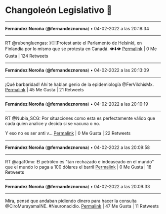 # Changoleón Legislativo 🙈
*****
**Fernández Noroña** (**@fernandeznorona**) • 04-02-2022 a las 20:18:34
*****
RT @rubengluengas: 🇫🇮Protest ante el Parlamento de Helsinki, en Finlandia por lo mismo que se protesta en Canadá. 👁⬇️👁
[Permalink](https://twitter.com/fernandeznorona/status/1489815688457990145) | 0 Me Gusta | 124 Retweets
*****
**Fernández Noroña** (**@fernandeznorona**) • 04-02-2022 a las 20:13:09
*****
¡Qué barbaridad! Ahí te hablan genio de la epidemiología @FerVilchisMx.
[Permalink](https://twitter.com/fernandeznorona/status/1489814326869475330) | 45 Me Gusta | 21 Retweets
*****
**Fernández Noroña** (**@fernandeznorona**) • 04-02-2022 a las 20:10:19
*****
RT @Nubia_SCG: Por situaciones como esta es perfectamente válido que cada quien analice y decida si se vacuna o no.


Y eso no es ser anti v…
[Permalink](https://twitter.com/fernandeznorona/status/1489813612436852738) | 0 Me Gusta | 22 Retweets
*****
**Fernández Noroña** (**@fernandeznorona**) • 04-02-2022 a las 20:09:58
*****
RT @aga10mx: El petróleo es "tan rechazado e indeaseado en el mundo" que el mundo lo paga a 100 dólares el barril
[Permalink](https://twitter.com/fernandeznorona/status/1489813526726205442) | 0 Me Gusta | 18 Retweets
*****
**Fernández Noroña** (**@fernandeznorona**) • 04-02-2022 a las 20:09:33
*****
Mira, pensé que andaban pidiendo dinero para hacer la consulta @CiroMurayamaINE. #Neuronacidio.
[Permalink](https://twitter.com/fernandeznorona/status/1489813419930886144) | 47 Me Gusta | 11 Retweets